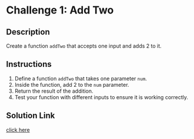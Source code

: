 # Challenge 1: Add Two

## Description

Create a function `addTwo` that accepts one input and adds 2 to it.

## Instructions

1. Define a function `addTwo` that takes one parameter `num`.
2. Inside the function, add 2 to the `num` parameter.
3. Return the result of the addition.
4. Test your function with different inputs to ensure it is working correctly.

## Solution Link 
[click here]('./solutions/add-two-to-number.js')